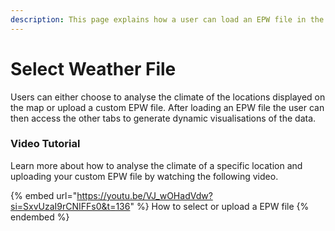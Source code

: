 ```yaml
---
description: This page explains how a user can load an EPW file in the Clima tool
---
```


# Select Weather File

Users can either choose to analyse the climate of the locations displayed on the map or upload a custom EPW file. After loading an EPW file the user can then access the other tabs to generate dynamic visualisations of the data.&#x20;

### Video Tutorial

Learn more about how to analyse the climate of a specific location and uploading your custom EPW file by watching the following video.

{% embed url="https://youtu.be/VJ_wOHadVdw?si=SxvUzaI9rCNIFFs0&t=136" %}
How to select or upload a EPW file
{% endembed %}

